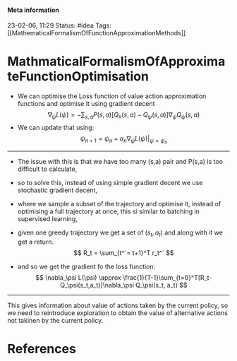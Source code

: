#### Meta information
23-02-06, 11:29
Status: #idea
Tags: [[MathematicalFormalismOfFunctionApproximationMethods]]





# MathmaticalFormalismOfApproximateFunctionOptimisation

- We can optimise the Loss function of value action approximation functions and optimise it using gradient decent
$$
\nabla_\psi L(\psi) = - \sum_{s,a}P(s,a)[Q_\pi(s,a) - Q_\psi(s,a)]\nabla_\psi Q_\psi(s,a)
$$
- We can update that using:
$$
\psi_{n+1} = \psi_n + \alpha_n \nabla_\psi L(\psi)|_{\psi=\psi_n}
$$
___
- The issue with this is that we have too many (s,a) pair and P(s,a) is too difficult to calculate, 
- so to solve this, instead of using simple gradient decent we use stochastic gradient decent,
- where we sample a subset of the trajectory and optimise it, instead of optimising a full trajectory at once, this si similar to batching in supervised learning,
- given one greedy trajectory we get a set of $(s_t,a_t)$ and along with it we get a return.
$$
 R_t = \sum_{t^`= t+1}^T r_t^`
$$

- and so we get the gradient fo the loss function:
$$
\nabla_\psi L(\psi) \approx \frac{1}{T-1}\sum_{t=0}^T[R_t-Q_\psi(s_t,a_t)]\nabla_\psi Q_\psi(s_t, a_t)
$$
___
This gives information about value of actions taken by the current policy, so we need to reintroduce exploration to obtain the value of alternative actions not takinen by the current policy. 

# References
